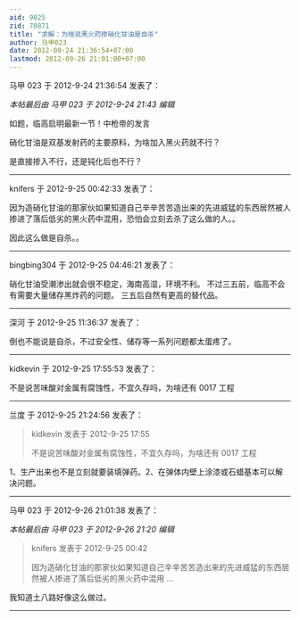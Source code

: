 ```yaml
---
aid: 9025
zid: 70871
title: "求解：为啥说黑火药掺硝化甘油是自杀"
author: 马甲023
date: 2012-09-24 21:36:54+07:00
lastmod: 2012-09-26 21:01:00+07:00
---
```


马甲 023 于 2012-9-24 21:36:54 发表了：

_本帖最后由 马甲 023 于 2012-9-24 21:43 编辑_

如题，临高启明最新一节！中枪帝的发言

硝化甘油是双基发射药的主要原料，为啥加入黑火药就不行？

是直接掺入不行，还是钝化后也不行？

---

knifers 于 2012-9-25 00:42:33 发表了：

因为造硝化甘油的那家伙如果知道自己辛辛苦苦造出来的先进威猛的东西居然被人掺进了落后低劣的黑火药中混用，恐怕会立刻去杀了这么做的人。。

因此这么做是自杀。。

---

bingbing304 于 2012-9-25 04:46:21 发表了：

硝化甘油受潮渗出就会很不稳定，海南高湿，环境不利。 不过三五前，临高不会有需要大量储存黑炸药的问题。 三五后自然有更高的替代品。

---

深河 于 2012-9-25 11:36:37 发表了：

倒也不能说是自杀，不过安全性、储存等一系列问题都太蛋疼了。

---

kidkevin 于 2012-9-25 17:55:53 发表了：

不是说苦味酸对金属有腐蚀性，不宜久存吗，为啥还有 0017 工程

---

兰度 于 2012-9-25 21:24:56 发表了：

> kidkevin 发表于 2012-9-25 17:55
>
> 不是说苦味酸对金属有腐蚀性，不宜久存吗，为啥还有 0017 工程

1、生产出来也不是立刻就要装填弹药。2、在弹体内壁上涂漆或石蜡基本可以解决问题。

---

马甲 023 于 2012-9-26 21:01:38 发表了：

_本帖最后由 马甲 023 于 2012-9-26 21:20 编辑_

> knifers 发表于 2012-9-25 00:42
>
> 因为造硝化甘油的那家伙如果知道自己辛辛苦苦造出来的先进威猛的东西居然被人掺进了落后低劣的黑火药中混用 ...

我知道土八路好像这么做过。

---
